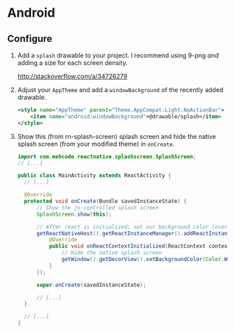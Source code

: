 # Android

## Configure

1. Add a `splash` drawable to your project. I recommend using 9-png _and_ adding a size for each screen density.

    http://stackoverflow.com/a/34726279

2. Adjust your `AppTheme` and add a `windowBackground` of the recently added drawable.

    ```xml
    <style name="AppTheme" parent="Theme.AppCompat.Light.NoActionBar">
        <item name="android:windowBackground">@drawable/splash</item>
    </style>
    ```

3. Show this (from rn-splash-screen) splash screen and hide
   the native splash screen (from your modified theme) in `onCreate`.

    ```java
    import com.mehcode.reactnative.splashscreen.SplashScreen;
    // [...]
    
    public class MainActivity extends ReactActivity {
      // [...]
    
      @Override
      protected void onCreate(Bundle savedInstanceState) {
          // Show the js-controlled splash screen
          SplashScreen.show(this);
    
          // After react is initialized; set our background color (override splash screen theme)
          getReactNativeHost().getReactInstanceManager().addReactInstanceEventListener(new ReactInstanceManager.ReactInstanceEventListener() {
              @Override
              public void onReactContextInitialized(ReactContext context) {
                  // Hide the native splash screen
                  getWindow().getDecorView().setBackgroundColor(Color.WHITE);
              }
          });
    
          super.onCreate(savedInstanceState);
    
          // [...]
      }
    
      // [...]
    }
    ```
